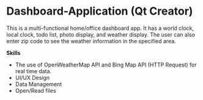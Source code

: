 # Dashboard-Application (Qt Creator)
This is a multi-functional home/office dashboard app. It has a world clock, local clock, todo list, photo display, and weather display. The user can also enter zip code to see the weather information in the specified area.

**Skills**

- The use of OpenWeatherMap API and Bing Map API (HTTP Request) for real time data.
- UI/UX Design
- Data Management
- Open/Read files
